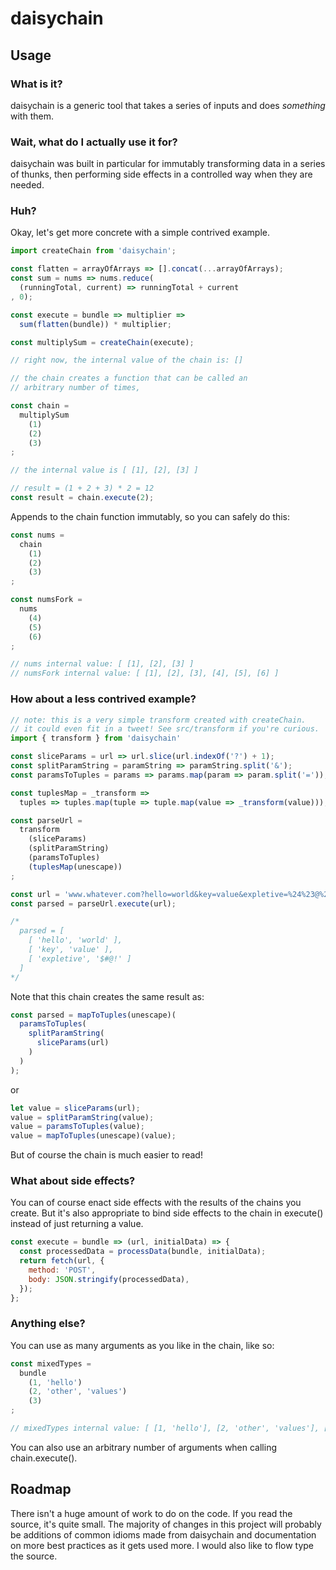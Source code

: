 # daisychain

## Usage

### What is it?
daisychain is a generic tool that takes a series of inputs and does *something* with them.

### Wait, what do I actually use it for?
daisychain was built in particular for immutably transforming data in a series of thunks, then performing side effects in a controlled way when they are needed.

### Huh?
Okay, let's get more concrete with a simple contrived example.

```javascript
import createChain from 'daisychain';

const flatten = arrayOfArrays => [].concat(...arrayOfArrays);
const sum = nums => nums.reduce(
  (runningTotal, current) => runningTotal + current
, 0);

const execute = bundle => multiplier => 
  sum(flatten(bundle)) * multiplier;

const multiplySum = createChain(execute);

// right now, the internal value of the chain is: []

// the chain creates a function that can be called an
// arbitrary number of times, 

const chain = 
  multiplySum
    (1)
    (2)
    (3)
;

// the internal value is [ [1], [2], [3] ]

// result = (1 + 2 + 3) * 2 = 12
const result = chain.execute(2);
```

Appends to the chain function immutably, so you can safely do this:

```javascript
const nums = 
  chain
    (1)
    (2)
    (3)
;

const numsFork = 
  nums
    (4)
    (5)
    (6)
;

// nums internal value: [ [1], [2], [3] ]
// numsFork internal value: [ [1], [2], [3], [4], [5], [6] ]
```

### How about a less contrived example?

```javascript
// note: this is a very simple transform created with createChain.
// it could even fit in a tweet! See src/transform if you're curious.
import { transform } from 'daisychain'

const sliceParams = url => url.slice(url.indexOf('?') + 1);
const splitParamString = paramString => paramString.split('&');
const paramsToTuples = params => params.map(param => param.split('='));

const tuplesMap = _transform => 
  tuples => tuples.map(tuple => tuple.map(value => _transform(value)));

const parseUrl = 
  transform
    (sliceParams)
    (splitParamString)
    (paramsToTuples)
    (tuplesMap(unescape))
;

const url = 'www.whatever.com?hello=world&key=value&expletive=%24%23@%21';
const parsed = parseUrl.execute(url);

/*
  parsed = [ 
    [ 'hello', 'world' ],
    [ 'key', 'value' ],
    [ 'expletive', '$#@!' ]
  ]
*/
```

Note that this chain creates the same result as:

```javascript
const parsed = mapToTuples(unescape)(
  paramsToTuples(
    splitParamString(
      sliceParams(url)
    )
  )
);
```

or

```javascript
let value = sliceParams(url);
value = splitParamString(value);
value = paramsToTuples(value);
value = mapToTuples(unescape)(value);
```
But of course the chain is much easier to read!

### What about side effects?
You can of course enact side effects with the results of the chains you create. But it's also appropriate to bind side effects to the chain in execute() instead of just returning a value. 

```javascript
const execute = bundle => (url, initialData) => {
  const processedData = processData(bundle, initialData);
  return fetch(url, {
    method: 'POST',
    body: JSON.stringify(processedData),
  });
};
```

### Anything else?
You can use as many arguments as you like in the chain, like so:

```javascript
const mixedTypes = 
  bundle
    (1, 'hello')
    (2, 'other', 'values')
    (3)
;

// mixedTypes internal value: [ [1, 'hello'], [2, 'other', 'values'], [3] ]

```
You can also use an arbitrary number of arguments when calling chain.execute().

## Roadmap
There isn't a huge amount of work to do on the code. If you read the source, it's quite small. The majority of changes in this project will probably be additions of common idioms made from daisychain and documentation on more best practices as it gets used more. I would also like to flow type the source.